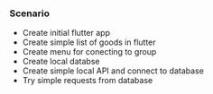 ### Scenario

* Create initial flutter app
* Create simple list of goods in flutter
* Create menu for conecting to group
* Create local databse
* Create simple local API and connect to database
* Try simple requests from database